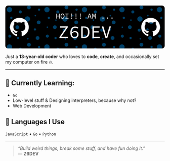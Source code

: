 ![Header](./github-header-banner.png)

Just a **13-year-old coder** who loves to **code**, **create**, and occasionally set my computer on fire 🔥.

---

## 🌱 Currently Learning:
- `Go`
- Low-level stuff & Designing interpreters, because why not?
- Web Development

## 🤖 Languages I Use
`JavaScript` • `Go` • `Python` 

---

> _“Build weird things, break some stuff, and have fun doing it.”_  
— **Z6DEV**

